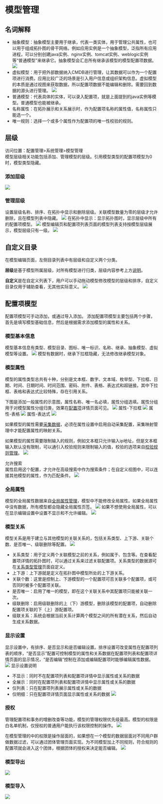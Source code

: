 # 模型管理
## 名词解释
* 抽象模型：抽象模型主要用于继承，代表一类实体，用于管理公共属性，也可以用于组成拓扑图的骨干网络。例如应用实例是一个抽象模型，泛指所有应用进程，可以分别创建java实例、nginx实例、tomcat实例、weblogic实例等“普通模型”来继承它。抽象模型会汇总所有继承该模型的模型配置项数据。
  ![](images/模型管理_抽象模型.gif)
* 虚拟模型：用于把外部数据纳入CMDB进行管理，让其数据可以作为一个配置项进行消费。应用比较广泛的场景是引入用户信息或组织架构信息。虚拟模型的本质是通过视图来获取数据，所以配置项数据不能编辑和删除。需要回到数据的源头进行管理。
  ![](images/模型管理_虚拟模型.gif)
* 普通模型：代表具体的实体，可以录入配置项，就是上面提到的java实例等模型。普通模型也能被继承。
* 名称属性：在拓扑展示和关系展示时，作为配置项名称的属性值，名称属性只能选一个。
* 唯一规则：选择一个或多个属性作为配置项的唯一性校验的规则。

## 层级
访问位置：配置管理>系统管理>模型管理
<br>
模型层级相关功能包括添加、管理模型的层级。引用模型类型的配置项模型为0时，模型类型隐藏。
<br>

### 添加层级
![](images/模型管理_层级_添加层级.png)

### 管理层级
设置层级名称、排序、在拓扑中显示和删除层级。关联模型数量为零的层级才允许删除，且在模型列表中隐藏。
![](images/模型管理_层级_层级设置.gif)
在拓扑中显示：显示拓扑图时，显示层级中所有的配置项模型。
![](images/模型管理_层级_在拓扑中显示.png)
模型编辑页和配置项列表页面的模型列表支持按模型层级展示，模型层级只有一级。
![](images/模型管理_模型层级应用.png)

## 自定义目录
在模型编辑页面，左侧目录列表中有层级和自定义两个分类。

**层级**是基于模型所属层级，对所有模型进行归类，层级内容参考上方[说明](#层级)。

**自定义**是在自定义列表下，用户可以手动拖动模型修改模型的层级和排序，自定义目录仅用于辅助查看，无其他实际意义。
![](images/模型管理_自定义目录.gif)

## 配置项模型
配置项模型可手动添加，或通过导入添加。
添加配置项模型主要包括两个步骤，首先是填写模型基础信息，然后是根据需求添加模型的属性和关系。

### 模型基本信息
模型基本信息有类型、模型目录、图标、唯一标识、名称、继承、抽象模型、虚拟模型等设置。
![](images/模型管理_模型_添加模型.gif)
模型有数据时，继承下拉框隐藏，无法修改继承模型对象。

### 模型属性
模型的属性类型总共有十种，分别是文本框、数字、文本域、枚举型、下拉框、日期、时间、日期时间、时间范围、密码、附件、表格、表达式和超链接。其中下拉框、表格和表达式比较特殊，存在引用关系。

下图是添加一般属性的示意图，属性名称、唯一名必填，属性分组选填。属性分组用于对模型属性分组归类，效果在[配置项](../配置项查询/配置项查询.md)详情页面可见。
![](images/模型管理_模型_添加模型的属性.gif)
属性-下拉框
![](images/模型管理_属性_下拉框.gif)
属性-表格
![](images/模型管理_属性_表格.gif)
属性-表达式
![](images/模型管理_属性_表达式.gif)

如果模型的属性需要[采集数据](../数据采集/1.数据采集和巡检.md)，必须在属性设置中启用自动采集配置，采集映射管理中才能配置属性的映射关系。

如果模型的属性需要限制输入的规则，例如文本框只允许输入ip地址，但是文本框输入默认没有限制，可以通引入校验规则来限制输入的值，校验的选项来自[校验规则管理](../系统管理/校验规则管理.md)。
![](images/模型管理_属性_校验.png)

允许搜索<br>
属性启用这个配置，才允许在高级搜索中作为搜索条件；在自定义视图中，可以连接其他模型的属性，作为匹配条件。
![](images/模型管理_属性_允许搜索.png)

### 全局属性
 模型的全局属性数据来自[全局属性管理](../系统管理/全局属性管理.md)，模型中不能修改全局属性。如果全局属性中没有数据，所有模型都会隐藏全局属性页签。
 ![](images/全局属性.png)
 如果不想使用全局属性，可以在显示编辑设置中设置不显示和不允许编辑。
 ![](images/全局属性显示设置.png)

### 模型关系
模型关系是用于建立与其他模型的关联关系的，包括关系类型、上下游、关联个数、是否唯一、级联删除等配置。
![](images/模型管理_模型_添加模型的关系.gif)
* 关系类型：用于定义两个关联模型之前的关系，例如属于、包含等。在查看配置项详情的拓扑图时，可以通过关系来过滤关联配置项。关系类型的数据源可在[关系类型管理](../系统管理/关系类型管理.md)页面自定义。
* 上下游：上下游就是定义在拓扑图中模型所处的上下游关系。
* 关联个数：这里是控制上、下游模型的一个配置项可否关联多个配置项，或可否同时被多个配置项关联。
* 是否唯一：启用了唯一的模型，即在这个关联关系中其配置项只能被关联一次。
* 级联删除：启用级联删除的上（下）游模型，删除该模型的配置项，自动删除配置项关联的下（上）游配置项。
* 级联关系：系统会根据当前关系计算两个模型之间的所有潜在关系，然后自动生成关系数据。
 
### 显示设置
显示设置中，有排序、是否显示和是否编辑设置。排序设置可改变属性在配置项列表的顺序，“是否显示”配置可控制模型的属性和关系数据在配置项列表和配置项详情页面的显示情况，“是否编辑”控制在添加或编辑配置项时能够编辑属性数据。
![](images/模型管理_模型_显示设置.png)
显示设置说明
* 不显示：同时不在配置项列表和配置项详情中显示属性或关系的数据
* 全展示：同时在配置项列表和配置项详情中显示属性或关系的数据
* 仅列表：只在配置项列表展示属性或关系的数据
* 仅明细：只在配置项详情页面显示属性或关系的数据
![](images/模型管理_模型_显示设置.gif)

### 授权
管理配置项和事务的增删改查等功能，模型的管理权限优先级最高。模型的权限是白名单机制，仅授权的普通用户能执行该权限控制的操作。
![](images/模型管理_模型_授权.gif)

在模型管理的中的权限是操作层面的，如果想在一个模型的数据层面对不同用户群做数据过滤，可以通过团体管理页面实现。为不同模型加上不同规则，符合规则的配置项就会进入这个团体，根据团体的授权来决定能否编辑。
![](images/团体管理.png)
### 模型导出
![](images/模型管理_模型_模型导出.gif)
### 模型导入
![](images/模型管理_模型_模型导入.png)